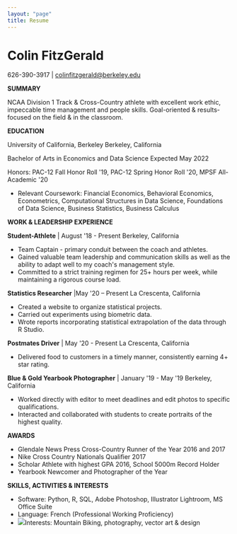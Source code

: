 ```yaml
---
layout: "page"
title: Resume
---
```


# Colin FitzGerald

626-390-3917 | colinfitzgerald@berkeley.edu

**SUMMARY**

NCAA Division 1 Track &amp; Cross-Country athlete with excellent work ethic, impeccable time management and people skills. Goal-oriented &amp; results-focused on the field &amp; in the classroom.

**EDUCATION**

University of California, Berkeley Berkeley, California

Bachelor of Arts in Economics and Data Science Expected May 2022

Honors: PAC-12 Fall Honor Roll &#39;19, PAC-12 Spring Honor Roll &#39;20, MPSF All-Academic &#39;20

- Relevant Coursework: Financial Economics, Behavioral Economics, Econometrics, Computational Structures in Data Science, Foundations of Data Science, Business Statistics, Business Calculus 

**WORK &amp; LEADERSHIP EXPERIENCE**

**Student-Athlete** | August &#39;18 - Present Berkeley, California

- Team Captain - primary conduit between the coach and athletes.
- Gained valuable team leadership and communication skills as well as the ability to adapt well to my coach&#39;s management style.
- Committed to a strict training regimen for 25+ hours per week, while maintaining a rigorous course load.

**Statistics Researcher** |May &#39;20 – Present La Crescenta, California

- Created a website to organize statistical projects.
- Carried out experiments using biometric data.
- Wrote reports incorporating statistical extrapolation of the data through R Studio.

**Postmates Driver** | May &#39;20 - Present La Crescenta, California

- Delivered food to customers in a timely manner, consistently earning 4+ star rating.

**Blue &amp; Gold Yearbook Photographer** | January &#39;19 - May &#39;19 Berkeley, California

- Worked directly with editor to meet deadlines and edit photos to specific qualifications.
- Interacted and collaborated with students to create portraits of the highest quality.

**AWARDS**

- Glendale News Press Cross-Country Runner of the Year 2016 and 2017
- Nike Cross Country Nationals Qualifier 2017
- Scholar Athlete with highest GPA 2016, School 5000m Record Holder
- Yearbook Newcomer and Photographer of the Year

**SKILLS, ACTIVITIES &amp; INTERESTS**

- Software: Python, R, SQL, Adobe Photoshop, Illustrator Lightroom, MS Office Suite
- Language: French (Professional Working Proficiency)
- ![](RackMultipart20201231-4-1p6kfpz_html_61f8ed7ea29e8c63.gif)Interests: Mountain Biking, photography, vector art &amp; design
